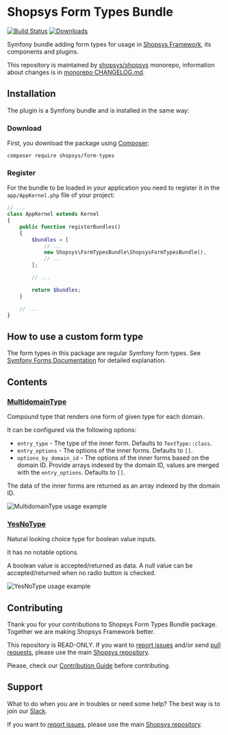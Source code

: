 # Shopsys Form Types Bundle

[![Build Status](https://travis-ci.org/shopsys/form-types-bundle.svg?branch=master)](https://travis-ci.org/shopsys/form-types-bundle)
[![Downloads](https://img.shields.io/packagist/dt/shopsys/form-types-bundle.svg)](https://packagist.org/packages/shopsys/form-types-bundle)

Symfony bundle adding form types for usage in [Shopsys Framework](https://www.shopsys-framework.com), its components and plugins.

This repository is maintained by [shopsys/shopsys] monorepo, information about changes is in [monorepo CHANGELOG.md](https://github.com/shopsys/shopsys/blob/master/CHANGELOG.md).

## Installation
The plugin is a Symfony bundle and is installed in the same way:

### Download
First, you download the package using [Composer](https://getcomposer.org/):
```
composer require shopsys/form-types
```

### Register
For the bundle to be loaded in your application you need to register it in the `app/AppKernel.php` file of your project:
```php
// ...
class AppKernel extends Kernel
{
    public function registerBundles()
    {
        $bundles = [
            // ...
            new Shopsys\FormTypesBundle\ShopsysFormTypesBundle(),
            // ...
        ];

        // ...

        return $bundles;
    }

    // ...
}
```

## How to use a custom form type
The form types in this package are regular Symfony form types.
See [Symfony Forms Documentation](https://symfony.com/doc/current/forms.html) for detailed explanation.

## Contents

### [MultidomainType](./src/MultidomainType.php)
Compound type that renders one form of given type for each domain.

It can be configured via the following options:
* `entry_type` - The type of the inner form.
Defaults to `TextType::class`.
* `entry_options` - The options of the inner forms.
Defaults to `[]`.
* `options_by_domain_id` - The options of the inner forms based on the domain ID.
Provide arrays indexed by the domain ID, values are merged with the `entry_options`.
Defaults to `[]`.

The data of the inner forms are returned as an array indexed by the domain ID.

![MultidomainType usage example](./docs/images/multidomain_type_example.png)

### [YesNoType](./src/YesNoType.php)
Natural looking choice type for boolean value inputs.

It has no notable options.

A boolean value is accepted/returned as data.
A null value can be accepted/returned when no radio button is checked.

![YesNoType usage example](./docs/images/yes_no_type_example.png)

## Contributing
Thank you for your contributions to Shopsys Form Types Bundle package.
Together we are making Shopsys Framework better.

This repository is READ-ONLY.
If you want to [report issues](https://github.com/shopsys/shopsys/issues/new) and/or send [pull requests](https://github.com/shopsys/shopsys/compare),
please use the main [Shopsys repository](https://github.com/shopsys/shopsys).

Please, check our [Contribution Guide](https://github.com/shopsys/shopsys/blob/master/CONTRIBUTING.md) before contributing.

## Support
What to do when you are in troubles or need some help?
The best way is to join our [Slack](https://join.slack.com/t/shopsysframework/shared_invite/zt-11wx9au4g-e5pXei73UJydHRQ7nVApAQ).

If you want to [report issues](https://github.com/shopsys/shopsys/issues/new), please use the main [Shopsys repository](https://github.com/shopsys/shopsys).

[shopsys/shopsys]:(https://github.com/shopsys/shopsys)
